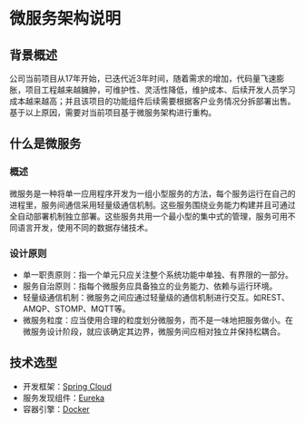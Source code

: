 # 微服务架构说明

## 背景概述

公司当前项目从17年开始，已迭代近3年时间，随着需求的增加，代码量飞速膨胀，项目工程越来越臃肿，可维护性、灵活性降低，维护成本、后续开发人员学习成本越来越高；并且该项目的功能组件后续需要根据客户业务情况分拆部署出售。基于以上原因，需要对当前项目基于微服务架构进行重构。

## 什么是微服务

### 概述

微服务是一种将单一应用程序开发为一组小型服务的方法，每个服务运行在自己的进程里，服务间通信采用轻量级通信机制。这些服务围绕业务能力构建并且可通过全自动部署机制独立部署。这些服务共用一个最小型的集中式的管理，服务可用不同语言开发，使用不同的数据存储技术。

### 设计原则

- 单一职责原则：指一个单元只应关注整个系统功能中单独、有界限的一部分。
- 服务自治原则：指每个微服务应具备独立的业务能力、依赖与运行环境。
- 轻量级通信机制：微服务之间应通过轻量级的通信机制进行交互。如REST、AMQP、STOMP、MQTT等。
- 微服务粒度：应当使用合理的粒度划分微服务，而不是一味地把服务做小。在微服务设计阶段，就应该确定其边界，微服务间应相对独立并保持松耦合。

## 技术选型

- 开发框架：[Spring Cloud](./微服务框架SpringCloud.md)
- 服务发现组件：[Eureka](./服务发现组件Eureka.md)
- 容器引擎：[Docker](./容器引擎Docker.md)

